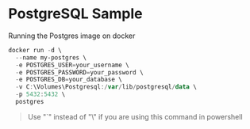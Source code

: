 # PostgreSQL Sample

Running the Postgres image on docker
```powershell
docker run -d \
  --name my-postgres \
  -e POSTGRES_USER=your_username \
  -e POSTGRES_PASSWORD=your_password \
  -e POSTGRES_DB=your_database \
  -v C:\Volumes\Postgresql:/var/lib/postgresql/data \
  -p 5432:5432 \
  postgres
```
> Use "`" instead of "\\" if you are using this command in powershell
